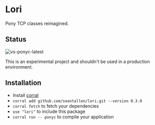 # Lori

Pony TCP classes reimagined.

## Status

![vs-ponyc-latest](https://github.com/seantallen/lori/workflows/vs-ponyc-latest/badge.svg)

This is an experimental project and shouldn't be used in a production environment.

## Installation

* Install [corral](https://github.com/ponylang/corral)
* `corral add github.com/seantallen/lori.git --version 0.3.0`
* `corral fetch` to fetch your dependencies
* `use "lori"` to include this package
* `corral run -- ponyc` to compile your application
